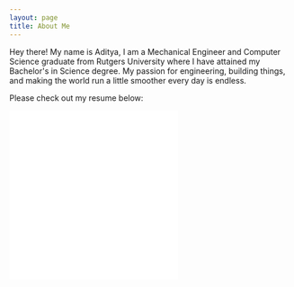 ```yaml
---
layout: page
title: About Me
---
```


<p class="message">
  Hey there! My name is Aditya, I am a Mechanical Engineer and Computer Science graduate from Rutgers University where I have attained my Bachelor's in Science degree. My passion for engineering, building things, and making the world run a little smoother every day is endless.
</p>

Please check out my resume below:

![](/adityaaanikode.com/AdityaResume.pdf "Aditya Anikode's Resume")
<embed src="/adityaanikode.com/AdityaResume.pdf" type="application/pdf">